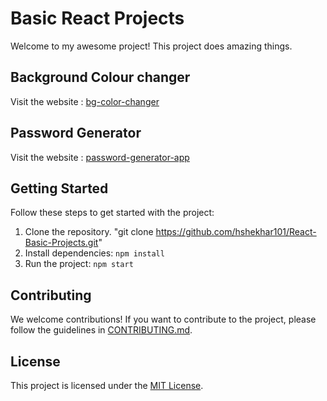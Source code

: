 # Basic React Projects

Welcome to my awesome project! This project does amazing things.

## Background Colour changer

Visit the website : [bg-color-changer]([https://www.example.com](https://bg-clr-changer.netlify.app/))

## Password Generator

Visit the website : [password-generator-app](https://password-generator-appli.netlify.app/)

## Getting Started

Follow these steps to get started with the project:

1. Clone the repository.
   "git clone https://github.com/hshekhar101/React-Basic-Projects.git"
3. Install dependencies: `npm install`
4. Run the project: `npm start`

## Contributing

We welcome contributions! If you want to contribute to the project, please follow the guidelines in [CONTRIBUTING.md](CONTRIBUTING.md).

## License

This project is licensed under the [MIT License](LICENSE).
